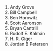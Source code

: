 1. Andy Grove
2. Bill Campbell
3. Ben Horowitz
4. Scott Aaronson
5. Bryan Cantrill
6. Rudolf E. Kálmán
7. H. R. Giger
8. Jordan B Peterson
